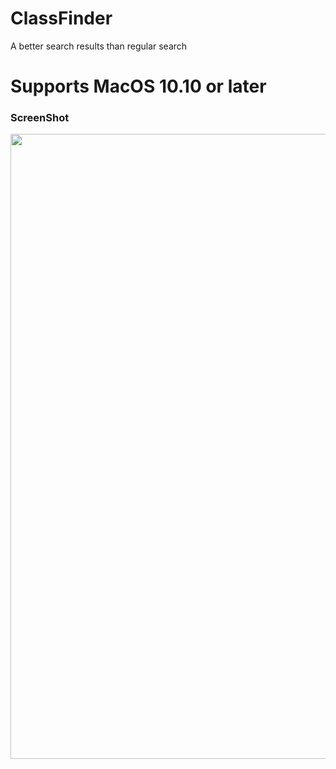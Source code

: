# ClassFinder

A better search results than regular search

# Supports MacOS 10.10 or later


### ScreenShot

<img src="https://b.top4top.io/p_1688g7uan1.png" width="1000"/> 
<img src="https://raw.githubusercontent.com/crazymind90

